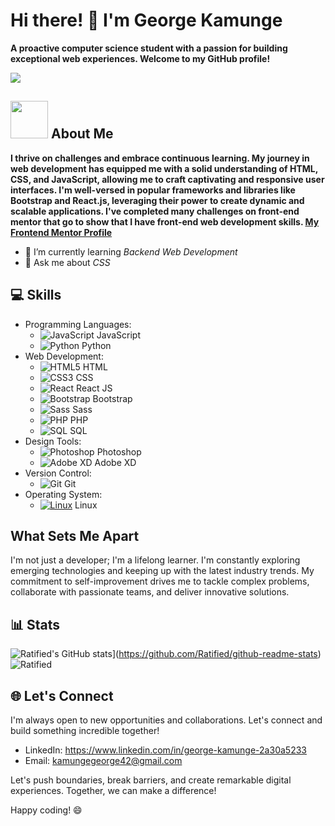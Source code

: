 # Hi there! 👋 I'm George Kamunge

__A proactive computer science student with a passion for building exceptional web experiences. Welcome to my GitHub profile!__

[![](https://visitcount.itsvg.in/api?id=Ratified&label=Profile%20Views&icon=5&pretty=true)](https://visitcount.itsvg.in)

## <img src="https://media.giphy.com/media/WUlplcMpOCEmTGBtBW/giphy.gif" width="60"> About Me

**I thrive on challenges and embrace continuous learning. My journey in web development has equipped me with a solid understanding of HTML, CSS, and JavaScript, allowing me to craft captivating and responsive user interfaces. I'm well-versed in popular frameworks and libraries like Bootstrap and React.js, leveraging their power to create dynamic and scalable applications. I've completed many challenges on front-end mentor that go to show that I have front-end web development skills. [My Frontend Mentor Profile](https://www.frontendmentor.io/profile/Ratified)**

- 🌱 I’m currently learning *Backend Web Development*
- 💬 Ask me about *CSS*

## 💻 Skills
- Programming Languages: 
  - ![JavaScript](https://img.icons8.com/color/48/000000/javascript.png) JavaScript
  - ![Python](https://img.icons8.com/color/48/000000/python.png) Python
- Web Development: 
  - ![HTML5](https://img.icons8.com/color/48/000000/html-5.png) HTML
  - ![CSS3](https://img.icons8.com/color/48/000000/css3.png) CSS
  - ![React](https://img.icons8.com/color/48/000000/react-native.png) React JS
  - ![Bootstrap](https://img.icons8.com/color/48/000000/bootstrap.png) Bootstrap
  - ![Sass](https://img.icons8.com/color/48/000000/sass.png) Sass
  - ![PHP](https://img.icons8.com/color/48/000000/php.png) PHP
  - ![SQL](https://img.icons8.com/color/48/000000/sql.png) SQL
- Design Tools: 
  - ![Photoshop](https://img.icons8.com/color/48/000000/adobe-photoshop.png) Photoshop
  - ![Adobe XD](https://img.icons8.com/color/48/000000/adobe-xd.png) Adobe XD
- Version Control: 
  - ![Git](https://img.icons8.com/color/48/000000/git.png) Git
- Operating System:
  - [![Linux](https://img.icons8.com/color/48/000000/linux.png)](https://www.linux.org/) Linux

## What Sets Me Apart

I'm not just a developer; I'm a lifelong learner. I'm constantly exploring emerging technologies and keeping up with the latest industry trends. My commitment to self-improvement drives me to tackle complex problems, collaborate with passionate teams, and deliver innovative solutions.

## 📊 Stats
![Ratified's GitHub stats](https://github-readme-stats.vercel.app/api?username=Ratified&show_icons=true&theme=radical)](https://github.com/Ratified/github-readme-stats)
<img src="https://github-readme-stats.vercel.app/api/top-langs?username=Ratified&show_icons=true&theme=radical&locale=en&layout=compact&include_all_commits=true&count_private==true" alt="Ratified"/>

## 🌐 Let's Connect

I'm always open to new opportunities and collaborations. Let's connect and build something incredible together!

- LinkedIn: https://www.linkedin.com/in/george-kamunge-2a30a5233
- Email: kamungegeorge42@gmail.com

Let's push boundaries, break barriers, and create remarkable digital experiences. Together, we can make a difference!

Happy coding! 😄

